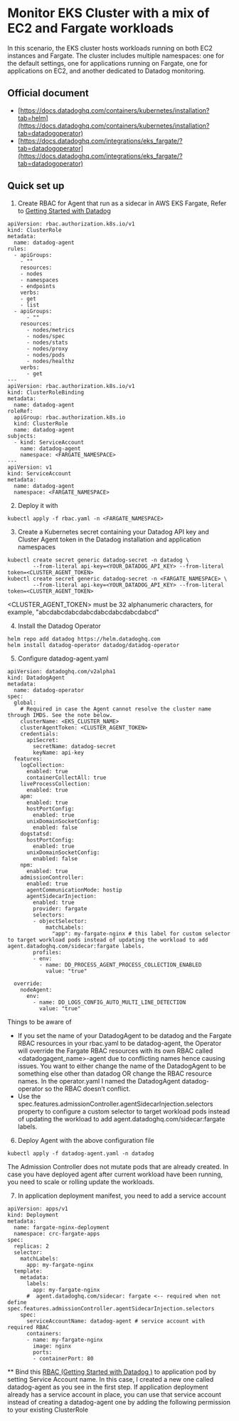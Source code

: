 # Monitor EKS Cluster with a mix of EC2 and Fargate workloads

In this scenario, the EKS cluster hosts workloads running on both EC2 instances and Fargate. The cluster includes multiple namespaces: one for the default settings, one for applications running on Fargate, one for applications on EC2, and another dedicated to Datadog monitoring.

Official document
---------  
- [https://docs.datadoghq.com/containers/kubernetes/installation?tab=helm](https://docs.datadoghq.com/containers/kubernetes/installation?tab=datadogoperator)
- [https://docs.datadoghq.com/integrations/eks_fargate/?tab=datadogoperator](https://docs.datadoghq.com/integrations/eks_fargate/?tab=datadogoperator)


Quick set up
--------
1. Create RBAC for Agent that run as a sidecar in AWS EKS Fargate, Refer to [Getting Started with Datadog ](https://docs.datadoghq.com/integrations/eks_fargate/?tab=datadogoperator#aws-eks-fargate-rbac)
```
apiVersion: rbac.authorization.k8s.io/v1
kind: ClusterRole
metadata:
  name: datadog-agent
rules:
  - apiGroups:
    - ""
    resources:
    - nodes
    - namespaces
    - endpoints
    verbs:
    - get
    - list
  - apiGroups:
      - ""
    resources:
      - nodes/metrics
      - nodes/spec
      - nodes/stats
      - nodes/proxy
      - nodes/pods
      - nodes/healthz
    verbs:
      - get
---
apiVersion: rbac.authorization.k8s.io/v1
kind: ClusterRoleBinding
metadata:
  name: datadog-agent
roleRef:
  apiGroup: rbac.authorization.k8s.io
  kind: ClusterRole
  name: datadog-agent
subjects:
  - kind: ServiceAccount
    name: datadog-agent
    namespace: <FARGATE_NAMESPACE>
---
apiVersion: v1
kind: ServiceAccount
metadata:
  name: datadog-agent
  namespace: <FARGATE_NAMESPACE>
```
2. Deploy it with
```
kubectl apply -f rbac.yaml -n <FARGATE_NAMESPACE>
```
3. Create a Kubernetes secret containing your Datadog API key and Cluster Agent token in the Datadog installation and application namespaces
```
kubectl create secret generic datadog-secret -n datadog \
        --from-literal api-key=<YOUR_DATADOG_API_KEY> --from-literal token=<CLUSTER_AGENT_TOKEN>
kubectl create secret generic datadog-secret -n <FARGATE_NAMESPACE> \
        --from-literal api-key=<YOUR_DATADOG_API_KEY> --from-literal token=<CLUSTER_AGENT_TOKEN>
```
<CLUSTER_AGENT_TOKEN> must be 32 alphanumeric characters, for example, "abcdabcdabcdabcdabcdabcdabcdabcd"

4. Install the Datadog Operator
```
helm repo add datadog https://helm.datadoghq.com
helm install datadog-operator datadog/datadog-operator
```

5. Configure datadog-agent.yaml
```
apiVersion: datadoghq.com/v2alpha1
kind: DatadogAgent
metadata:
  name: datadog-operator
spec:
  global:
    # Required in case the Agent cannot resolve the cluster name through IMDS. See the note below.
    clusterName: <EKS_CLUSTER_NAME> 
    clusterAgentToken: <CLUSTER_AGENT_TOKEN> 
    credentials:
      apiSecret:
        secretName: datadog-secret
        keyName: api-key
  features:
    logCollection:
      enabled: true
      containerCollectAll: true
    liveProcessCollection:
      enabled: true
    apm:
      enabled: true
      hostPortConfig:
        enabled: true
      unixDomainSocketConfig:
        enabled: false
    dogstatsd:
      hostPortConfig:
        enabled: true
      unixDomainSocketConfig:
        enabled: false
    npm:
      enabled: true
    admissionController:
      enabled: true
      agentCommunicationMode: hostip
      agentSidecarInjection:
        enabled: true
        provider: fargate
        selectors:
        - objectSelector:
            matchLabels:
              "app": my-fargate-nginx # this label for custom selector to target workload pods instead of updating the workload to add agent.datadoghq.com/sidecar:fargate labels.
        profiles:
        - env:
          - name: DD_PROCESS_AGENT_PROCESS_COLLECTION_ENABLED
            value: "true"

  override:
    nodeAgent:
      env:
        - name: DD_LOGS_CONFIG_AUTO_MULTI_LINE_DETECTION
          value: "true"
```
Things to be aware of
- If you set the name of your DatadogAgent to be datadog and the Fargate RBAC resources in your rbac.yaml to be datadog-agent, the Operator will override the Fargate RBAC resources with its own RBAC called <datadogagent_name>-agent due to conflicting names hence causing issues. You want to either change the name of the DatadogAgent to be something else other than datadog OR change the RBAC resource names. In the operator.yaml I named the DatadogAgent datadog-operator so the RBAC doesn’t conflict.
- Use the spec.features.admissionController.agentSidecarInjection.selectors property to configure a custom selector to target workload pods instead of updating the workload to add agent.datadoghq.com/sidecar:fargate labels.

6. Deploy Agent with the above configuration file
```
kubectl apply -f datadog-agent.yaml -n datadog
```
The Admission Controller does not mutate pods that are already created. In case you have deployed agent after current workload have been running, you need to scale or rolling update the workloads.

7. In application deployment manifest, you need to add a service account
```
apiVersion: apps/v1
kind: Deployment
metadata:
  name: fargate-nginx-deployment
  namespace: crc-fargate-apps
spec:
  replicas: 2
  selector:
    matchLabels:
      app: my-fargate-nginx
  template:
    metadata:
      labels:
        app: my-fargate-nginx
      #  agent.datadoghq.com/sidecar: fargate <-- required when not define spec.features.admissionController.agentSidecarInjection.selectors
    spec:
      serviceAccountName: datadog-agent # service account with required RBAC
      containers:
      - name: my-fargate-nginx
        image: nginx
        ports:
        - containerPort: 80

```
** Bind this [RBAC (Getting Started with Datadog )](https://docs.datadoghq.com/integrations/eks_fargate/?tab=datadogoperator#aws-eks-fargate-rbac) to application pod by setting Service Account name. In this case, I created a new one called datadog-agent as you see in the first step. If application deployment already has a service account in place, you can use that service account instead of creating a datadog-agent one by adding the following permission to your existing ClusterRole
